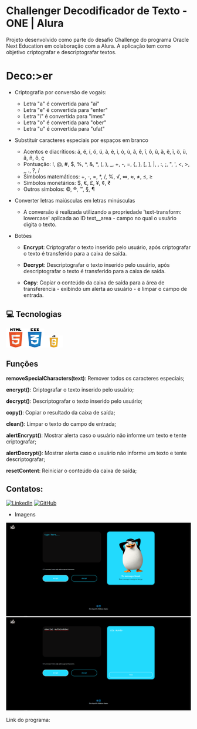 # Challenger Decodificador de Texto - ONE | Alura
Projeto desenvolvido como parte do desafio Challenge do programa Oracle Next Education em colaboração com a Alura. A aplicação tem como objetivo criptografar e descriptografar textos.

<h1>Deco:>er</h1>

* Criptografia por conversão de vogais:

    * Letra "a" é convertida para "ai"
    * Letra "e" é convertida para "enter"
    * Letra "i" é convertida para "imes"
    * Letra "o" é convertida para "ober"
    * Letra "u" é convertida para "ufat"

* Substituir caracteres especiais por espaços em branco

    * Acentos e diacríticos: á, é, í, ó, ú, à, è, ì, ò, ù, â, ê, î, ô, û, ä, ë, ï, ö, ü, ã, ñ, õ, ç
    * Pontuação: !, @, #, $, %, ^, &, *, (, ), _, +, -, =, {, }, [, ], |, \, :, ;, ", ', <, >, ,, ., ?, /
    * Símbolos matemáticos: +, -, =, *, /, %, √, ∞, ≈, ≠, ≤, ≥
    * Símbolos monetários: $, €, £, ¥, ¢, ₹
    * Outros símbolos: ©, ®, ™, §, ¶

* Converter letras maiúsculas em letras minúsculas

    * A conversão é realizada utilizando a propriedade 'text-transform: lowercase' aplicada ao ID text__area - campo no qual o usuário digita o texto.

* Botões

    * <b>Encrypt</b>: Criptografar o texto inserido pelo usuário, após criptografar o texto é transferido para a caixa de saída.

    * <b>Decrypt</b>: Descriptografar o texto inserido pelo usuário, após descriptografar o texto é transferido para a caixa de saída.

    * <b>Copy</b>: Copiar o conteúdo da caixa de saída para a área de transferencia - exibindo um alerta ao usuário - e limpar o campo de entrada.

<h2>💻 Tecnologias</h2>

<img src="./assets/logo-html.png" width="52px"><img src="./assets/css-logo.png" width="52px"><img src="./assets/js-logo.png" width="52px">  

<h2>Funções</h2>

<b>removeSpecialCharacters(text)</b>: Remover todos os caracteres especiais;

<b>encrypt()</b>: Criptografar o texto inserido pelo usuário;

<b>decrypt()</b>: Descriptografar o texto inserido pelo usuário;

<b>copy()</b>: Copiar o resultado da caixa de saída;

<b>clean()</b>: Limpar o texto do campo de entrada;

<b>alertEncrypt()</b>: Mostrar alerta caso o usuário não informe um texto e tente criptografar;

<b>alertDecrypt()</b>: Mostrar alerta caso o usuário não informe um texto e tente descriptografar;

<b>resetContent</b>: Reiniciar o conteúdo da caixa de saída;

<h2>Contatos:</h2> 

[![LinkedIn](https://img.shields.io/badge/LinkedIn-0077B5?style=for-the-badge&logo=linkedin&logoColor=white)](https://www.linkedin.com/in/matheus-sxntos/)
[![GitHub](https://img.shields.io/badge/GitHub-100000?style=for-the-badge&logo=github&logoColor=white)](https://github.com/Math-sxntos)

* Imagens

<img src="./assets/imagem1.png" alt="Imagem 1">
<img src="./assets/imagem2.png" alt="Imagem 2">

Link do programa: